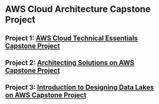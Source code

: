 # AWS Cloud Architecture Capstone Project

## Project 1: [AWS Cloud Technical Essentials Capstone Project](https://github.com/Mregojos/AWS-Cloud-Solutions-Architect/blob/main/AWS%20Cloud%20Technical%20Essentials%20Capstone%20Project.pdf)

## Project 2: [Architecting Solutions on AWS Capstone Project](https://github.com/Mregojos/AWS-Cloud-Solutions-Architect/blob/main/Architecting%20Solutions%20on%20AWS%20Capstone%20Project.pdf)

## Project 3: [Introduction to Designing Data Lakes on AWS Capstone Project](https://github.com/Mregojos/AWS-Cloud-Solutions-Architect/blob/main/Introduction%20to%20Designing%20Data%20Lakes%20on%20AWS%20Capstone%20Project.pdf)
